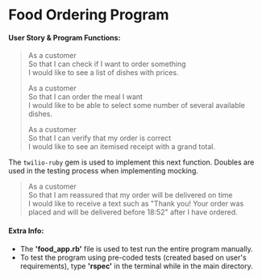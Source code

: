 # Food Ordering Program

#### User Story & Program Functions: 

> As a customer  
> So that I can check if I want to order something  
> I would like to see a list of dishes with prices.
> 
> As a customer  
> So that I can order the meal I want  
> I would like to be able to select some number of several available dishes.
> 
> As a customer  
> So that I can verify that my order is correct  
> I would like to see an itemised receipt with a grand total.

The `twilio-ruby` gem is used to implement this next function. Doubles are used in the 
testing process when implementing mocking.

> As a customer  
> So that I am reassured that my order will be delivered on time  
> I would like to receive a text such as "Thank you! Your order was placed and
> will be delivered before 18:52" after I have ordered.

#### Extra Info:

- The **'food_app.rb'** file is used to test run the entire program manually.
- To test the program using pre-coded tests (created based on user's requirements), type **'rspec'** in the terminal while in the main directory.